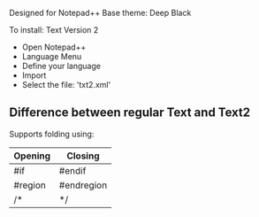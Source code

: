 Designed for Notepad++
Base theme: Deep Black

To install: Text Version 2
 * Open Notepad++
 * Language Menu
 * Define your language
 * Import
 * Select the file: 'txt2.xml'


Difference between regular Text and Text2
----------------------------------------------
Supports folding using:

| Opening | Closing |
|---------|---------|
| #if     | #endif  |
| #region | #endregion|
| /*      | */      |
